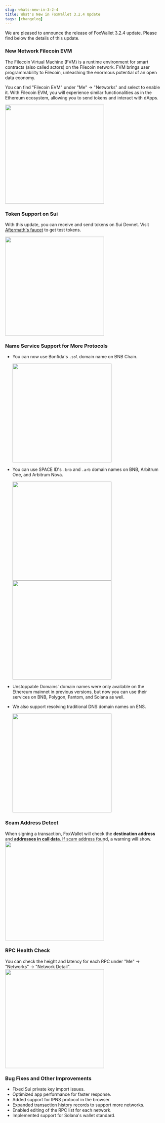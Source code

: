 ```yaml
---
slug: whats-new-in-3-2-4
title: What's New in FoxWallet 3.2.4 Update
tags: [changelog]
---
```


We are pleased to announce the release of FoxWallet 3.2.4 update. Please find below the details of this update.

### New Network Filecoin EVM
The Filecoin Virtual Machine (FVM) is a runtime environment for smart contracts (also called actors) on the Filecoin network. FVM brings user programmability to Filecoin, unleashing the enormous potential of an open data economy.    

You can find "Filecoin EVM" under "Me" -> "Networks" and select to enable it. With Filecoin EVM, you will experience similar functionalities as in the Ethereum ecosystem, allowing you to send tokens and interact with dApps.

<img src="/img/blog/networks-fil-evm.webp" width="320" />

### Token Support on Sui
With this update, you can receive and send tokens on Sui Devnet. Visit [Aftermath's faucet](https://aftermath.finance/faucet) to get test tokens.

<img src="/img/blog/wallet-sui.webp" width="320" />

### Name Service Support for More Protocols
* You can now use Bonfida's `.sol` domain name on BNB Chain.  

  <img src="/img/blog/bonfida-sol.webp" width="320" />
* You can use SPACE ID's `.bnb` and `.arb` domain names on BNB, Arbitrum One, and Arbitrum Nova.  

  <img src="/img/blog/sid-bnb.webp" width="320" /><img src="/img/blog/sid-arb.webp" width="320" />
* Unstoppable Domains' domain names were only available on the Ethereum mainnet in previous versions, but now you can use their services on BNB, Polygon, Fantom, and Solana as well.  

* We also support resolving traditional DNS domain names on ENS.  
  
  <img src="/img/blog/ens-dns.webp" width="320" />

### Scam Address Detect
When signing a transaction, FoxWallet will check the **destination address** and **addresses in call data**. If scam address found, a warning will show.
<img src="/img/blog/scam-addr-in-tx-warn.webp" width="320" />

### RPC Health Check
You can check the height and latency for each RPC under "Me" -> "Networks" -> "Network Detail".
<img src="/img/blog/network-detail.webp" width="320" />

### Bug Fixes and Other Improvements
* Fixed Sui private key import issues.
* Optimized app performance for faster response.
* Added support for IPNS protocol in the browser.
* Expanded transaction history records to support more networks.
* Enabled editing of the RPC list for each network.
* Implemented support for Solana's wallet standard.

